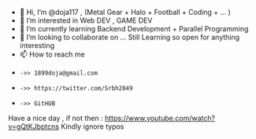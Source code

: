 - 👋 Hi, I’m @doja117 , (Metal Gear + Halo + Football + Coding + ... )  
- 👀 I’m interested in Web DEV , GAME DEV 
- 🌱 I’m currently learning Backend Development + Parallel Programming 
- 💞️ I’m looking to collaborate on ... Still Learning so open for anything interesting  
- 📫 How to reach me 
-     ->> 1899doja@gmail.com
-     ->> https://twitter.com/Srbh2049
-     ->> GitHUB


Have a nice day , if not then : https://www.youtube.com/watch?v=gQtKJbptcns
Kindly ignore typos
<!---
Daft_Punk animated Movie
If you are looking for "full story" here is the order:
1.	"One More Time"
2.	"Aerodynamic"	
3.	"Digital Love"
4.	"Harder, Better, Faster, Stronger"	
5.	"Crescendolls"	
6.	"Nightvision"	
7.	"Superheroes"	
8.	"High Life"	
9.	"Something About Us"	
10.	"Voyager"	
11.	"Veridis Quo"	
12.	"Short Circuit"	
13.	"Face to Face"	
14.	"Too Long"
credit to ein stein

⠀⠀⠀⠀⠀⠀⠀⠀⠀⠀⠀⠀⠀⠀⠀⠀⠀⢀⣤⣶⣾⣿⣿⣿⣿⣶⣦⣄⠀⠀⠀⠀⠀⠀⠀⠀⠀⠀⠀⠀⠀⠀⠀⠀⠀⠀
⠀⠀⠀⠀⠀⠀⠀⠀⠀⠀⠀⠀⠀⠀⢀⣤⣾⣿⣿⣿⣿⣿⣿⣿⣿⣿⣿⣿⣿⣦⡄⠀⠀⠀⠀⠀⠀⠀⠀⠀⠀⠀⠀⠀⠀⠀
⠀⠀⠀⠀⠀⠀⠀⠀⠀⠀⠀⠀⢀⣾⣿⣿⠏⣿⣿⣿⣿⣿⣿⣿⣿⣿⣧⢸⣿⡟⣿⡄⠀⠀⠀⠀⠀⠀⠀⠀⠀⠀⠀⠀⠀⠀
⠀⠀⠀⠀⠀⠀⠀⠀⠀⠀⠀⣠⣿⣿⣇⠉⠀⣿⣿⣿⣿⣿⣿⠏⠹⠛⠛⣃⣿⣿⣿⣿⣄⠀⠀⠀⠀⠀⠀⠀⠀⠀⠀⠀⠀⠀
⠀⠀⠀⠀⠀⠀⠀⠀⠀⠀⠀⣿⣽⡝⠛⠻⢶⣿⣿⣿⣿⣿⡛⢀⣤⠶⠛⠋⠉⣙⡿⣿⣟⢱⣄⠀⠀⠀⠀⠀⠀⠀⠀⠀⠀⠀
⠀⠀⠀⠀⠀⠀⠀⠀⠀⠀⢀⠻⣿⣿⣦⣠⣶⣌⡛⠿⣿⣿⠶⠋⠀⠀⣀⣀⣰⣿⣥⣿⣿⣾⡏⠀⠀⠀⠀⠀⠀⠀⠀⠀⠀⠀
⠀⠀⠀⠀⠀⠀⠀⠀⠀⠀⣾⣿⢿⣿⣿⣿⣿⣿⣿⣶⣼⣶⣶⣿⣿⣿⣿⣿⣿⣿⣿⣿⡻⣿⡷⠀⠀⠀⠀⠀⠀⠀⠀⠀⠀⠀
⠀⠀⠀⠀⠀⠀⠀⠀⠀⠀⢽⣿⣄⣿⣿⣿⣿⣿⣿⣿⠏⠉⣿⣿⣿⣿⣿⣿⣿⣿⣿⣿⣿⣿⠇⠀⠀⠀⠀⠀⠀⠀⠀⠀⠀⠀
⠀⠀⠀⠀⠀⠀⠀⠀⠀⠀⢸⣿⣿⡿⢿⣿⣿⣿⣿⣿⠀⠀⢻⣿⣿⣿⣿⣿⠿⢋⣿⣷⠟⡟⠀⠀⠀⠀⠀⠀⠀⠀⠀⠀⠀⠀
⠀⠀⠀⠀⠀⠀⠀⠀⠀⠀⠈⣿⣿⡿⣶⣬⣯⣽⣧⡏⠀⠀⠸⣧⣝⣿⣥⣴⡾⠟⢃⠉⣴⠃⠀⠀⠀⠀⠀⠀⠀⠀⠀⠀⠀⠀
⠀⠀⠀⠀⠀⠀⠀⠀⠀⠀⠀⢻⣿⣿⣿⣿⣿⣿⣿⡇⠀⠀⠀⣿⢻⣇⣼⣿⣶⣶⣿⣶⠏⠀⠀⠀⠀⠀⠀⠀⠀⠀⠀⠀⠀⠀
⠀⠀⠀⠀⠀⠀⠀⠀⠀⠀⠀⠀⠙⢻⣿⣿⣿⣿⣿⣷⣦⣤⣾⣿⣸⣿⣿⣿⣿⣿⣿⡇⠀⠀⠀⠀⠀⠀⠀⠀⠀⠀⠀⠀⠀⠀
⠀⠀⠀⠀⠀⠀⠀⠀⠀⠀⠀⠀⠀⠘⣿⣿⣿⣿⣿⣿⣿⣿⣯⣼⣿⣿⣿⣿⣿⣿⣿⠁⠀⠀⠀⠀⠀⠀⠀⠀⠀⠀⠀⠀⠀⠀
⠀⠀⠀⠀⠀⠀⠀⠀⠀⠀⠀⠀⠀⠀⢸⣿⣿⣿⣿⣿⣿⣿⣿⣿⣿⣿⣿⣿⣿⣿⡇⠀⠀⠀⠀⠀⠀⠀⠀⠀⠀⠀⠀⠀⠀⠀
⠀⠀⠀⠀⠀⠀⠀⠀⠀⠀⠀⠀⠀⠀⢸⣿⣿⣿⣿⣿⣿⣿⣿⣿⣿⣿⣿⣿⣿⣿⡆⠀⠀⠀⠀⠀⠀⠀⠀⠀⠀⠀⠀⠀⠀⠀
⠀⠀⠀⠀⠀⠀⠀⠀⠀⠀⠀⠀⢀⣠⣴⣿⣿⣿⣿⣿⣿⣿⣿⣿⣿⣿⣿⣿⣿⣿⣇⠀⠀⠀⠀⠀⠀⠀⠀⠀⠀⠀⠀⠀⠀⠀
⠀⠀⠀⠀⠀⠀⠀⠀⣀⣤⣴⣾⣿⣿⣿⣿⣿⣿⣿⣿⣿⣿⣿⣿⣿⣿⣿⣿⣿⣿⣿⣿⣷⣶⣦⣄⣀⠀⠀⠀⠀⠀⠀⠀⠀⠀
⠀⠀⢀⣀⣤⣤⣶⣿⣿⣿⣿⣿⣿⣿⣿⣿⣿⣿⣿⣿⣿⣿⣿⣿⣿⣿⣿⣿⣿⣿⣿⣿⣿⣿⣿⣿⣿⣿⣶⣦⣤⣀⠀⠀⠀⠀
⣠⣾⣿⣿⣿⣿⣿⣿⣿⣿⣿⣿⣿⣿⣿⣿⣿⣿⣿⣿⣿⣿⣿⣿⣿⣿⣿⣿⣿⣿⣿⣿⣿⣿⣿⣿⣿⣿⣿⣿⣿⣿⣿⣷⣤⡀


Yo! (Yo!)
MF DOOM (Mr. Fantastik)
Mr. Fantastik (Villain)
What up, nigga? (Ain't nuttin', what's the word?)
What's cracking, boy? (Same ol' shit, kid)
Man (different day, you know?)
These rap snitches, man, shit is bugged out, man
What the fuck, man? (Shit, you telling me)
Niggas running their mouth, telling e'rything, e'rything (critical)                       
Rap snitches, telling all their business
Sit in the court and be their own star witness                                                                                                            
Do you see the perpetrator? Yeah, I'm right here                                                                                    
Fuck around, get the whole label sent up for years, uh
Rap snitches, telling all their business
Sit in the court and be their own star witness
Do you see the perpetrator? Yeah, I'm right here
Fuck around, get the whole label sent up for years
Type profile low, like A in "Paid in Full"
Attract heavy cash 'cause the game's centrifugal
Mr. Fantastik, long dough like elastic
Guard my life with twin Glocks that's made out of plastic
Can't stand a brown-nosing nigga, fake ass bastard
Admiring my style, tour bus through Manhattan
Plotting, plan the quickest, my flow's the sickest
My hoes be the thickest, my 'dro the stickiest
Street nigga, stamped and bonafide
When beef jump niggas come get me 'cause they know I ride
True to the ski mask, New York's my origin
Play a fake gangsta like a old accordion
According to him, when the D's rushed in
Complication from the wire testimony was thin
Caused his man to go up north, the ball hit 'em again
Lame rap snitch nigga even told on the Mexican
Rap snitches, telling all their business
Sit in the court and be their own star witness
Do you see the perpetrator? Yeah, I'm right here
Fuck around, get the whole label sent up for years
Rap snitches, telling all their business
Sit in the court and be their own star witness
Do you see the perpetrator? Yeah, I'm right here
Fuck around, get the whole label sent up for years
True, there's rules to this shit, fools dare care
Everybody wanna rule the world with tears for fear
Yeah, yeah, tell 'em, tell it on the mountain hill
Running up they mouth bill, everybody doubting still
Informer, keep it up and get tested
Pop through your bubble vest or double-breasted
"He keep a lab down south in the little beast"
So much heat you woulda thought it was the Middle East
A little grease always keeps the wheels a-spinning
Like sitting on 23's to get the squealers grinning
Hitting on many trees, feel real linen
Spitting on enemies, get the steel for tin men
Where no brains but gum flap
He said his gun clap, then he fled after one slap (pap!)
Son, shut your trap, save it for the bitches
Mmm, delicious, rap snitch kisses
You know what I'm saying? (It's terrible)
Crazy, man, I'm just analyzing this whole game
This is bugged out, man, niggas is snitching
Telling on they own self (it's a horror, yo)
Fuck around and get everybody bagged, man
(Atrocities) fuck around and get yo' mama bagged, nigga
You know your grandmama used to be bootlegging
Fake hustling nigga, heheheheheheh, haha
Perpetrator? Yeah, I'm right here



--->
